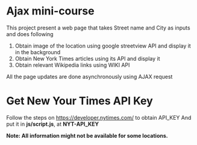 # Ajax mini-course
This project present a web page that takes Street name and City as inputs and does following
1. Obtain image of the location using google streetview API and display it in the background
2. Obtain New York Times articles using its API and display it
3. Obtain relevant Wikipedia links using WIKI API

All the page updates are done asynchronously using AJAX request

# Get New Your Times API Key
  Follow the steps on https://developer.nytimes.com/ to obtain API_KEY
  And put it in **js/script.js**, at **NYT-API_KEY**

**Note: All information might not be available for some locations.**
